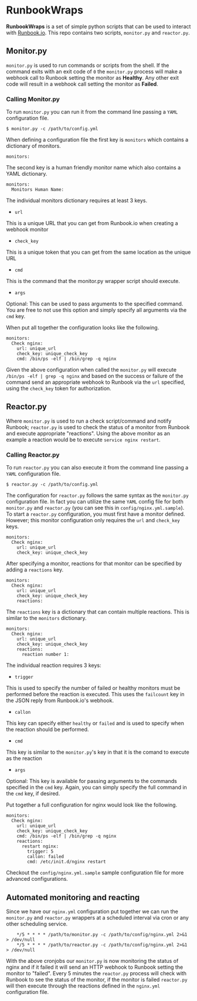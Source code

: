 RunbookWraps
============

**RunbookWraps** is a set of simple python scripts that can be used to interact with [Runbook.io](https://runbook.io). This repo contains two scripts, `monitor.py` and `reactor.py`.

## Monitor.py

`monitor.py` is used to run commands or scripts from the shell. If the command exits with an exit code of `0` the `monitor.py` process will make a webhook call to Runbook setting the monitor as **Healthy**. Any other exit code will result in a webhook call setting the monitor as **Failed**. 

### Calling Monitor.py

To run `monitor.py` you can run it from the command line passing a `YAML` configuration file.

    $ monitor.py -c /path/to/config.yml

When defining a configuration file the first key is `monitors` which contains a dictionary of monitors.

    monitors:

The second key is a human friendly monitor name which also contains a YAML dictionary.

    monitors:
      Monitors Human Name:

The individual monitors dictionary requires at least 3 keys.

* `url` 

This is a unique URL that you can get from Runbook.io when creating a webhook monitor

* `check_key` 

This is a unique token that you can get from the same location as the unique URL

* `cmd` 

This is the command that the monitor.py wrapper script should execute.

* `args` 

Optional: This can be used to pass arguments to the specified command. You are free to not use this option and simply specify all arguments via the `cmd` key.

When put all together the configuration looks like the following.

    monitors:
      Check nginx:
        url: unique_url
        check_key: unique_check_key
        cmd: /bin/ps -elf | /bin/grep -q nginx

Given the above configuration when called the `monitor.py` will execute `/bin/ps -elf | grep -q nginx` and based on the success or failure of the command send an appropriate webhook to Runbook via the `url` specified, using the `check_key` token for authorization. 

## Reactor.py

Where `monitor.py` is used to run a check script/command and notify Runbook; `reactor.py` is used to check the status of a monitor from Runbook and execute appropriate "reactions". Using the above monitor as an example a reaction would be to execute `service nginx restart`.

### Calling Reactor.py

To run `reactor.py` you can also execute it from the command line passing a `YAML` configuration file.

    $ reactor.py -c /path/to/config.yml

The configuration for `reactor.py` follows the same syntax as the `monitor.py` configuration file. In fact you can utilize the same `YAML` config file for both `monitor.py` and `reactor.py` (you can see this in `config/nginx.yml.sample`). To start a `reactor.py` configuration, you must first have a monitor defined. However; this monitor configuration only requires the `url` and `check_key` keys.

    monitors:
      Check nginx:
        url: unique_url
        check_key: unique_check_key

After specifying a monitor, reactions for that monitor can be specified by adding a `reactions` key.

    monitors:
      Check nginx:
        url: unique_url
        check_key: unique_check_key
        reactions:

The `reactions` key is a dictionary that can contain multiple reactions. This is similar to the `monitors` dictionary.

    monitors:
      Check nginx:
        url: unique_url
        check_key: unique_check_key
        reactions:
          reaction number 1:

The individual reaction requires 3 keys:

* `trigger` 

This is used to specify the number of failed or healthy monitors must be performed before the reaction is executed. This uses the `failcount` key in the JSON reply from Runbook.io's webhook.

* `callon` 

This key can specify either `healthy` or `failed` and is used to specify when the reaction should be performed.

* `cmd` 

This key is similar to the `monitor.py`'s key in that it is the comand to execute as the reaction

* `args` 

Optional: This key is available for passing arguments to the commands specified in the `cmd` key. Again, you can simply specify the full command in the `cmd` key, if desired.

Put together a full configuration for nginx would look like the following.

    monitors:
      Check nginx:
        url: unique_url
        check_key: unique_check_key
        cmd: /bin/ps -elf | /bin/grep -q nginx
        reactions:
          restart nginx:
            trigger: 5
            callon: failed
            cmd: /etc/init.d/nginx restart

Checkout the `config/nginx.yml.sample` sample configuration file for more advanced configurations.

## Automated monitoring and reacting

Since we have our `nginx.yml` configuration put together we can run the `monitor.py` and `reactor.py` wrappers at a scheduled interval via cron or any other scheduling service.

        */5 * * * * /path/to/monitor.py -c /path/to/config/nginx.yml 2>&1 > /dev/null
        */5 * * * * /path/to/reactor.py -c /path/to/config/nginx.yml 2>&1 > /dev/null        

With the above cronjobs our `monitor.py` is now monitoring the status of nginx and if it failed it will send an HTTP webhook to Runbook setting the monitor to "failed". Every 5 minutes the `reactor.py` process will check with Runbook to see the status of the monitor, if the monitor is failed `reactor.py` will then execute through the reactions defined in the `nginx.yml` configuration file.

